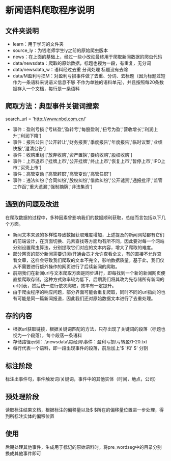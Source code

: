 # 新闻语料爬取程序说明

## 文件夹说明

- learn：用于学习的文件夹
- source_ly：为钱老师学生ly之前的原始爬虫版本
- news：在上面的基础上，经过一些小改动最终用于爬取新闻数据的爬虫代码
- data/newsdata：爬取的原始数据，标题也视为一段，有重复，无分词
- data/newsdata_w：语料经过去重 分词处理  标题没有去除
- data/M盈利亏损M：对盈利亏损事件做了去重、分词、去标题（因为标题过短 作为一条语料来说语义信息不够 不作为单独的语料单元)，并且按照每20条数据存入一个文档，每行是一条语料

## 爬取方法：典型事件关键词搜索

search_url = 'http://www.nbd.com.cn/'
- 事件：盈利亏损 ['亏转盈','盈转亏','每股盈利','扭亏为盈','营收增长','利润上升','利润下降']
- 事件：报告公告 ['公开转让','财务报表','季度报告','年度报告','临时议案','业绩快报','澄清公告']
- 事件：收购重组 ['放弃收购','资产置换','要约收购','股权收购']
- 事件：上市退市 ['挂牌上市','公开挂牌','终止上市','恢复上市','暂停上市','IPO上市','买壳上市']
- 事件：高管变动 ['高管辞职','高管变动','高管任职']
- 事件：违法纠纷 ['合同纠纷','股权纠纷','借款纠纷','公开谴责','通报批评','监管工作函','重大遗漏','强制摘牌','非法集资']

## 遇到的问题及改进

在爬取数据的过程中，多种因素曾影响我们的数据顺利获取，总结而言包括以下几个方面。

- 新闻文本来源的多样性导致数据获取难度增加，上述提及的新闻网站都有它们的前端设计，在页面切换、元素查找等方面均有所不同，因此要对每一个网站分别设置爬虫算法，分别提取它们对应的文本内容，增大了爬取的难度。
- 部分网页的部分新闻需要订阅/开通会员才允许查看全文，有的直接不允许查看文章，这样会导致我们爬取的文本不完全，影响数据质量。基于此，我们仅从不需要进行额外操作的网页进行了后续新闻的爬取。
- 前期我们在新闻url与文本爬取方面是同步进行，即每找到一个新的新闻网页便直接爬取存储，这种方式效率较为低下，后期我们将其改为先存储所有新闻的url列表，然后统一进行依次爬取，效率有一定提升。
- 由于爬虫程序的响应问题，部分界面可能会重复爬取，同时不同的url指向的也有可能是同一篇新闻报道，因此我们还对原始数据文本进行了去重处理。

## 存的内容

- 根据url获取链接，根据关键词匹配的方法，只存出现了关键词的段落（标题也视为一个段落），每个段落一条语料
- 存储路径示例：.\newsdata\每经网\事件：盈利亏损\亏转盈\1-20.txt
- 每行代表一个语料，即一段出现事件的段落，前后加上'$ '和' $' 分割

## 标注阶段

标注出事件句，事件触发词/关键词，事件中的其他实体（时间，地点，公司）

## 预处理阶段

读取标注结果文档，根据标注的偏移量以及$ $所在的偏移量位置进一步处理，得到所标注实体的偏移位置

## 使用

后期处理其他事件，生成用于标记的原始语料时，将pre_wordseg中的目录分别换成其他事件即可
